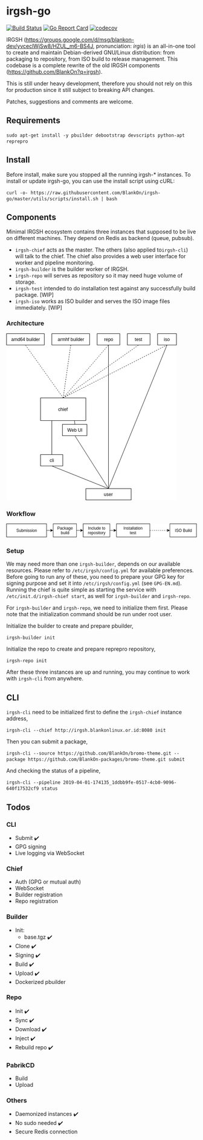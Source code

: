 # irgsh-go

[![Build Status](https://travis-ci.org/BlankOn/irgsh-go.svg?branch=master)](https://travis-ci.org/BlankOn/irgsh-go) [![Go Report Card](https://goreportcard.com/badge/github.com/BlankOn/irgsh-go)](https://goreportcard.com/report/github.com/BlankOn/irgsh-go) [![codecov](https://codecov.io/gh/BlankOn/irgsh-go/branch/master/graph/badge.svg)](https://codecov.io/gh/BlankOn/irgsh-go)

IRGSH (https://groups.google.com/d/msg/blankon-dev/yvceclWjSw8/HZUL_m6-BS4J, pronunciation: *irgis*) is an all-in-one tool to create and maintain Debian-derived GNU/Linux distribution: from packaging to repository, from ISO build to release management. This codebase is a complete rewrite of the old IRGSH components (https://github.com/BlankOn?q=irgsh).

This is still under heavy development, therefore you should not rely on this for production since it still subject to breaking API changes.

Patches, suggestions and comments are welcome.

## Requirements

```
sudo apt-get install -y pbuilder debootstrap devscripts python-apt reprepro
```

## Install

Before install, make sure you stopped all the running irgsh-\* instances. To install or update irgsh-go, you can use the install script using cURL:

```
curl -o- https://raw.githubusercontent.com/BlankOn/irgsh-go/master/utils/scripts/install.sh | bash
```

## Components

Minimal IRGSH ecosystem contains three instances that supposed to be live on different machines. They depend on Redis as backend (queue, pubsub).

- `irgsh-chief` acts as the master. The others (also applied to`irgsh-cli`) will talk to the chief. The chief also provides a web user interface for worker and pipeline monitoring.
- `irgsh-builder` is the builder worker of IRGSH.
- `irgsh-repo` will serves as repository so it may need huge volume of storage.
- `irgsh-test` intended to do installation test against any successfully build package. [WIP]
- `irgsh-iso` works as ISO builder and serves the ISO image files immediately. [WIP]

### Architecture

<img src="utils/assets/irgsh-distributed-architecture.png">

### Workflow

<img src="utils/assets/irgsh-flow.png">

### Setup

We may need more than one `irgsh-builder`, depends on our available resources. Please refer to `/etc/irgsh/config.yml` for available preferences. Before going to run any of these, you need to prepare your GPG key for signing purpose and set it into `/etc/irgsh/config.yml` (see `GPG-EN.md`). Running the chief is quite simple as starting the service with `/etc/init.d/irgsh-chief start`, as well for `irgsh-builder` and `irgsh-repo`.

For `irgsh-builder` and `irgsh-repo`, we need to initialize them first. Please note that the initialization command should be run under root user.

Initialize the builder to create and prepare pbuilder,

```
irgsh-builder init
```

Initialize the repo to create and prepare reprepro repository,

```
irgsh-repo init

```

After these three instances are up and running, you may continue to work with `irgsh-cli` from anywhere.

## CLI

`irgsh-cli` need to be initialized first to define the `irgsh-chief` instance address,

```
irgsh-cli --chief http://irgsh.blankonlinux.or.id:8080 init
```

Then you can submit a package,

```
irgsh-cli --source https://github.com/BlankOn/bromo-theme.git --package https://github.com/BlankOn-packages/bromo-theme.git submit
```

And checking the status of a pipeline,

```
irgsh-cli --pipeline 2019-04-01-174135_1ddbb9fe-0517-4cb0-9096-640f17532cf9 status
```


## Todos

### CLI

- Submit :heavy_check_mark:
- GPG signing
- Live logging via WebSocket

### Chief

- Auth (GPG or mutual auth)
- WebSocket
- Builder registration
- Repo registration

### Builder

- Init:
  - base.tgz :heavy_check_mark:
- Clone :heavy_check_mark:
- Signing :heavy_check_mark:
- Build :heavy_check_mark:
- Upload :heavy_check_mark:
- Dockerized pbuilder

### Repo

- Init :heavy_check_mark:
- Sync :heavy_check_mark:
- Download :heavy_check_mark:
- Inject :heavy_check_mark:
- Rebuild repo :heavy_check_mark:

### PabrikCD

- Build
- Upload

### Others

- Daemonized instances :heavy_check_mark:
- No sudo needed :heavy_check_mark:
- Secure Redis connection
